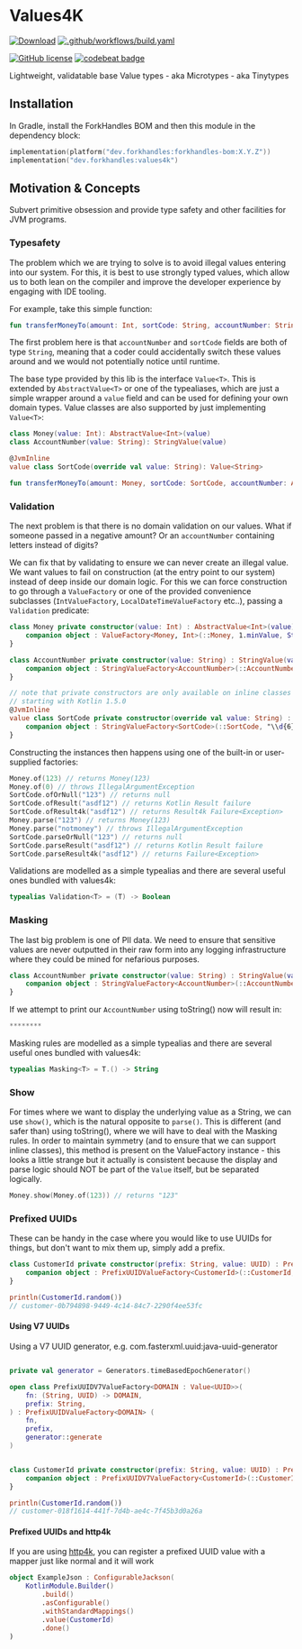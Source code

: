 # Values4K

<a href="https://mvnrepository.com/artifact/dev.forkhandles"><img alt="Download" src="https://img.shields.io/maven-central/v/dev.forkhandles/forkhandles-bom"></a>
[![.github/workflows/build.yaml](https://github.com/fork-handles/forkhandles/actions/workflows/build.yaml/badge.svg)](https://github.com/fork-handles/forkhandles/actions/workflows/build.yaml)

<a href="http//www.apache.org/licenses/LICENSE-2.0"><img alt="GitHub license" src="https://img.shields.io/badge/license-Apache%20License%202.0-blue.svg?style=flat"></a>
<a href="https://codebeat.co/projects/github-com-fork-handles-forkhandles-trunk"><img alt="codebeat badge" src="https://codebeat.co/badges/5b369ed4-af27-46f4-ad9c-a307d900617e"></a>

Lightweight, validatable base Value types - aka Microtypes - aka Tinytypes

## Installation

In Gradle, install the ForkHandles BOM and then this module in the dependency block:

```kotlin 
implementation(platform("dev.forkhandles:forkhandles-bom:X.Y.Z"))
implementation("dev.forkhandles:values4k")
```

## Motivation & Concepts
Subvert primitive obsession and provide type safety and other facilities for JVM programs.

### Typesafety

The problem which we are trying to solve is to avoid illegal values entering into our system. For this, it is best to use strongly typed values, which allow us to both lean on the compiler and improve the developer experience by engaging with IDE tooling.

For example, take this simple function:
```kotlin
fun transferMoneyTo(amount: Int, sortCode: String, accountNumber: String)
```

The first problem here is that `accountNumber` and `sortCode` fields are both of type `String`, meaning that a coder could accidentally switch these values around and we would not potentially  notice until runtime.

The base type provided by this lib is the interface `Value<T>`. This is extended by `AbstractValue<T>` or one of the typealiases, which are just a simple wrapper around a `value` field and can be used for defining your own domain types. Value classes are also supported by just implementing `Value<T>`:

```kotlin
class Money(value: Int): AbstractValue<Int>(value)
class AccountNumber(value: String): StringValue(value)

@JvmInline
value class SortCode(override val value: String): Value<String>

fun transferMoneyTo(amount: Money, sortCode: SortCode, accountNumber: AccountNumber)
```

### Validation
The next problem is that there is no domain validation on our values. What if someone passed in a negative amount? Or an `accountNumber` containing letters instead of digits?

We can fix that by validating to ensure we can never create an illegal value. We want values to fail on construction (at the entry point to our system) instead of deep inside our domain logic. For this we can force construction to go through a `ValueFactory` or one of the provided convenience subclasses (`IntValueFactory`, `LocalDateTimeValueFactory` etc..), passing a `Validation` predicate:

```kotlin
class Money private constructor(value: Int) : AbstractValue<Int>(value) {
    companion object : ValueFactory<Money, Int>(::Money, 1.minValue, String::toInt)
}

class AccountNumber private constructor(value: String) : StringValue(value) {
    companion object : StringValueFactory<AccountNumber>(::AccountNumber, "\\d{8}".regex)
}

// note that private constructors are only available on inline classes 
// starting with Kotlin 1.5.0
@JvmInline
value class SortCode private constructor(override val value: String) : Value<String> {
    companion object : StringValueFactory<SortCode>(::SortCode, "\\d{6}".regex)
}
```

Constructing the instances then happens using one of the built-in or user-supplied factories:

```kotlin
Money.of(123) // returns Money(123)
Money.of(0) // throws IllegalArgumentException
SortCode.ofOrNull("123") // returns null
SortCode.ofResult("asdf12") // returns Kotlin Result failure
SortCode.ofResult4k("asdf12") // returns Result4k Failure<Exception>
Money.parse("123") // returns Money(123)
Money.parse("notmoney") // throws IllegalArgumentException
SortCode.parseOrNull("123") // returns null
SortCode.parseResult("asdf12") // returns Kotlin Result failure
SortCode.parseResult4k("asdf12") // returns Failure<Exception>
```

Validations are modelled as a simple typealias and there are several useful ones bundled with values4k:
```kotlin
typealias Validation<T> = (T) -> Boolean
```

### Masking
The last big problem is one of PII data. We need to ensure that sensitive values are never outputted in their raw form into any logging infrastructure where they could be mined for nefarious purposes. 

```kotlin
class AccountNumber private constructor(value: String) : StringValue(value, hidden()) {
    companion object : StringValueFactory<AccountNumber>(::AccountNumber, "\\d{8}".regex)
}
```

If we attempt to print our `AccountNumber` using toString() now will result in:
```kotlin
********
```

Masking rules are modelled as a simple typealias and there are several useful ones bundled with values4k:
```kotlin
typealias Masking<T> = T.() -> String
```

### Show
For times where we want to display the underlying value as a String, we can use `show()`, which is the natural opposite to `parse()`. This is different (and safer than) using toString(), where we will have to deal with the Masking rules. In order to maintain symmetry (and to ensure that we can support inline classes), this method is present on the ValueFactory instance - this looks a little strange but it actually is consistent because the display and parse logic should NOT be part of the `Value` itself, but be separated logically.

```kotlin
Money.show(Money.of(123)) // returns "123"
```

### Prefixed UUIDs

These can be handy in the case where you would like to use UUIDs for things, but don't want to mix them up,
simply add a prefix.
 

```kotlin
class CustomerId private constructor(prefix: String, value: UUID) : PrefixUUIDValue(prefix, value) {
    companion object : PrefixUUIDValueFactory<CustomerId>(::CustomerId, "customer")
}

println(CustomerId.random())
// customer-0b794898-9449-4c14-84c7-2290f4ee53fc
```

#### Using V7 UUIDs

Using a V7 UUID generator, e.g. com.fasterxml.uuid:java-uuid-generator

```kotlin

private val generator = Generators.timeBasedEpochGenerator()

open class PrefixUUIDV7ValueFactory<DOMAIN : Value<UUID>>(
    fn: (String, UUID) -> DOMAIN,
    prefix: String,
) : PrefixUUIDValueFactory<DOMAIN> (
    fn,
    prefix,
    generator::generate
)


class CustomerId private constructor(prefix: String, value: UUID) : PrefixUUIDValue(prefix, value) {
    companion object : PrefixUUIDV7ValueFactory<CustomerId>(::CustomerId, "customer")
}

println(CustomerId.random())
// customer-018f1614-441f-7d4b-ae4c-7f45b3d0a26a
```

#### Prefixed UUIDs and http4k

If you are using [http4k](https://www.http4k.org/), you can register a prefixed UUID value with a mapper just like normal and it will work

```kotlin
object ExampleJson : ConfigurableJackson(
    KotlinModule.Builder()
        .build()
        .asConfigurable()
        .withStandardMappings()
        .value(CustomerId)
        .done()
)
```
